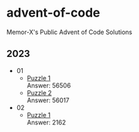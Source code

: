 # advent-of-code
Memor-X's Public Advent of Code Solutions

## 2023
- 01
	- [Puzzle 1](2023/01-Puzzle1)<br>
	Answer: 56506
	- [Puzzle 2](2023/01-Puzzle2)<br>
	Answer: 56017
- 02
	- [Puzzle 1](2023/02-Puzzle1)<br>
	Answer: 2162
